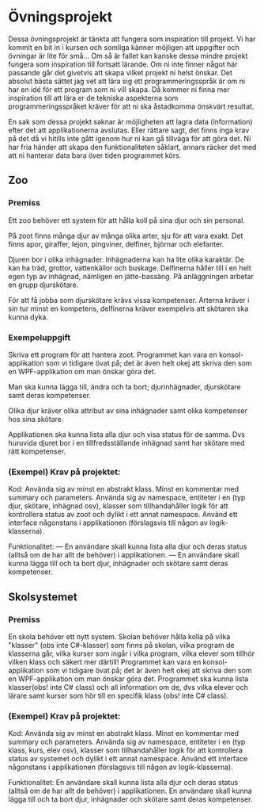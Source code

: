 # Övningsprojekt

Dessa övningsprojekt är tänkta att fungera som inspiration till projekt. 
Vi har kommit en bit in i kursen och somliga känner möjligen att uppgifter och övningar är lite för små... 
Om så är fallet kan kanske dessa mindre projekt fungera som inspiration till fortsatt lärande. 
Om ni inte finner något här passande går det givetvis att skapa vilket projekt ni helst önskar. 
Det absolut bästa sättet jag vet att lära sig ett programmeringsspråk är om ni har en idé för ett program som ni vill skapa. 
Då kommer ni finna mer inspiration till att lära er de tekniska aspekterna som programmeringsspråket kräver för att ni ska åstadkomma önskvärt resultat.

En sak som dessa projekt saknar är möjligheten att lagra data (information) efter det att applikationerna avslutas. 
Eller rättare sagt, det finns inga krav på det då vi hitills inte gått igenom hur ni kan gå tillväga för att göra det. 
Ni har fria händer att skapa den funktionaliteten såklart, annars räcker det med att ni hanterar data bara över tiden programmet körs.

## Zoo

### Premiss

Ett zoo behöver ett system för att hålla koll på sina djur och sin personal. 

På zoot finns många djur av många olika arter, sju för att vara exakt. Det finns apor, giraffer, lejon, pingviner, delfiner, björnar och elefanter. 

Djuren bor i olika inhägnader. Inhägnaderna kan ha lite olika karaktär. De kan ha träd, grottor, vattenkällor och buskage. 
Delfinerna håller till i en helt egen typ av inhägnad, nämligen en jätte-bassäng. På anläggningen arbetar en grupp djurskötare. 

För att få jobba som djurskötare krävs vissa kompetenser. Arterna kräver i sin tur minst en kompetens, delfinerna kräver exempelvis att skötaren ska kunna dyka.


### Exempeluppgift

Skriva ett program för att hantera zoot. 
Programmet kan vara en konsol-applikation som vi tidigare övat på; det är även helt okej att skriva den som en WPF-applikation om man önskar göra det. 

Man ska kunna lägga till, ändra och ta bort; djurinhägnader, djurskötare samt deras kompetenser. 

Olika djur kräver olika attribut av sina inhägnader samt olika kompetenser hos sina skötare. 

Applikationen ska kunna lista alla djur och visa status för de samma. 
Dvs huruvida djuret bor i en tillfredsställande inhägnad samt har skötare med rätt kompetenser.

### (Exempel) Krav på projektet:

Kod: Använda sig av minst en abstrakt klass. Minst en kommentar med summary och parameters. 
Använda sig av namespace, entiteter i en (typ djur, skötare, inhägnad osv), 
klasser som tillhandahåller logik för att kontrollera status av zoot och dylikt i ett annat namespace. 
Använd ett interface någonstans i applikationen (förslagsvis till någon av logik-klasserna).

Funktionalitet: 
— En användare skall kunna lista alla djur och deras status (alltså om de har allt de behöver) i applikationen. 
— En användare skall kunna lägga till och ta bort djur, inhägnader och skötare samt deras kompetenser.

## Skolsystemet

### Premiss

En skola behöver ett nytt system. Skolan behöver hålla kolla på vilka "klasser" (obs inte C#-klasser) som finns på skolan, vilka program de klasserna går, vilka kurser som ingår i vilka program, vilka elever som tillhör vilken klass och säkert mer därtill! Programmet kan vara en konsol-applikation som vi tidigare övat på; det är även helt okej att skriva den som en WPF-applikation om man önskar göra det. Programmet ska kunna lista klasser(obs! inte C# class) och all information om de, dvs vilka elever och lärare samt kurser som hör till en specifik klass (obs! inte C# class).

### (Exempel) Krav på projektet:

Kod: Använda sig av minst en abstrakt klass. Minst en kommentar med summary och parameters. Använda sig av namespace, entiteter i en (typ klass, kurs, elev osv), klasser som tillhandahåller logik för att kontrollera status av systemet och dylikt i ett annat namespace. Använd ett interface någonstans i applikationen (förslagsvis till någon av logik-klasserna).

Funktionalitet: En användare skall kunna lista alla djur och deras status (alltså om de har allt de behöver) i applikationen. En användare skall kunna lägga till och ta bort djur, inhägnader och skötare samt deras kompetenser.
